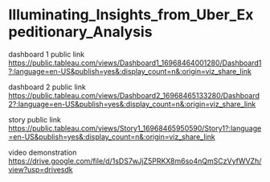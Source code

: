 # Illuminating_Insights_from_Uber_Expeditionary_Analysis


dashboard 1 public link https://public.tableau.com/views/Dashboard1_16968464001280/Dashboard1?:language=en-US&publish=yes&:display_count=n&:origin=viz_share_link

dashboard 2 public link https://public.tableau.com/views/Dashboard2_16968465133280/Dashboard2?:language=en-US&publish=yes&:display_count=n&:origin=viz_share_link

story public link https://public.tableau.com/views/Story1_16968465950590/Story1?:language=en-US&publish=yes&:display_count=n&:origin=viz_share_link

video demonstration https://drive.google.com/file/d/1sDS7wJjZ5PRKX8m6so4nQmSCzVyfWVZh/view?usp=drivesdk
